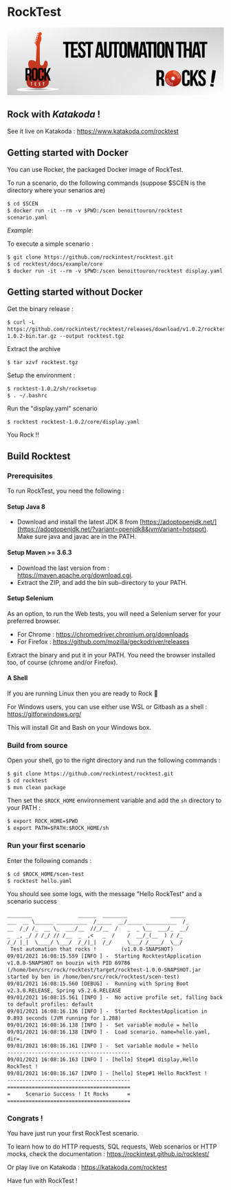 # RockTest

![rocktest.png](rocktest.png)

## Rock with _Katakoda_ !

See it live on Katakoda : https://www.katakoda.com/rocktest

## Getting started with Docker

You can use Rocker, the packaged Docker image of RockTest.

To run a scenario, do the following commands (suppose $SCEN is the directory where your senarios are)

    $ cd $SCEN
    $ docker run -it --rm -v $PWD:/scen benoittouron/rocktest scenario.yaml

*Example*:

To execute a simple scenario :

    $ git clone https://github.com/rockintest/rocktest.git
    $ cd rocktest/docs/example/core
    $ docker run -it --rm -v $PWD:/scen benoittouron/rocktest display.yaml

## Getting started without Docker

Get the binary release :

    $ curl -L https://github.com/rockintest/rocktest/releases/download/v1.0.2/rocktest-1.0.2-bin.tar.gz --output rocktest.tgz

Extract the archive

    $ tar xzvf rocktest.tgz

Setup the environment :

    $ rocktest-1.0.2/sh/rocksetup
    $ . ~/.bashrc

Run the "display.yaml" scenario

    $ rocktest rocktest-1.0.2/core/display.yaml

You Rock !! 

## Build Rocktest

### Prerequisites

To run RockTest, you need the following :

#### Setup Java 8

- Download and install the latest JDK 8 from [https://adoptopenjdk.net/](https://adoptopenjdk.net/?variant=openjdk8&jvmVariant=hotspot).
Make sure java and javac are in the PATH.

#### Setup Maven >= 3.6.3

- Download the last version from : https://maven.apache.org/download.cgi.
- Extract the ZIP, and add the bin sub-directory to your PATH.

#### Setup Selenium

As an option, to run the Web tests, you will need a Selenium server for your preferred browser.
- For Chrome : https://chromedriver.chromium.org/downloads
- For Firefox : https://github.com/mozilla/geckodriver/releases

Extract the binary and put it in your PATH.
You need the browser installed too, of course (chrome and/or Firefox).

#### A Shell

If you are running Linux then you are ready to Rock :guitar:

For Windows users, you can use either use WSL or Gitbash as a shell : https://gitforwindows.org/

This will install Git and Bash on your Windows box.

### Build from source

Open your shell, go to the right directory and run the following commands :

    $ git clone https://github.com/rockintest/rocktest.git
    $ cd rocktest
    $ mvn clean package

Then set the `$ROCK_HOME` environnement variable and add the `sh` directory to your PATH :

    $ export ROCK_HOME=$PWD
    $ export PATH=$PATH:$ROCK_HOME/sh

### Run your first scenario

Enter the following comands :

    $ cd $ROCK_HOME/scen-test
    $ rocktest hello.yaml

You should see some logs, with the message "Hello RockTest" and a scenario success

```
________               ______  ________              _____
___  __ \______ __________  /_____  __/_____ __________  /_
__  /_/ /_  __ \_  ___/__  //_/__  /   _  _ \__  ___/_  __/
_  _, _/ / /_/ // /__  _  ,<   _  /    /  __/_(__  ) / /_
/_/ |_|  \____/ \___/  /_/|_|  /_/     \___/ /____/  \__/
 Test automation that rocks !        (v1.0.0-SNAPSHOT)
09/01/2021 16:08:15.559 [INFO ] -  Starting RocktestApplication v1.0.0-SNAPSHOT on bouzin with PID 69786 (/home/ben/src/rock/rocktest/target/rocktest-1.0.0-SNAPSHOT.jar started by ben in /home/ben/src/rock/rocktest/scen-test)
09/01/2021 16:08:15.560 [DEBUG] -  Running with Spring Boot v2.3.0.RELEASE, Spring v5.2.6.RELEASE
09/01/2021 16:08:15.561 [INFO ] -  No active profile set, falling back to default profiles: default
09/01/2021 16:08:16.136 [INFO ] -  Started RocktestApplication in 0.893 seconds (JVM running for 1.288)
09/01/2021 16:08:16.138 [INFO ] -  Set variable module = hello
09/01/2021 16:08:16.138 [INFO ] -  Load scenario. name=hello.yaml, dir=.
09/01/2021 16:08:16.161 [INFO ] -  Set variable module = hello
----------------------------------------
09/01/2021 16:08:16.163 [INFO ] - [hello] Step#1 display,Hello RockTest !
09/01/2021 16:08:16.167 [INFO ] - [hello] Step#1 Hello RockTest !
----------------------------------------
========================================
=     Scenario Success ! It Rocks      =
========================================
```

### Congrats !

You have just run your first RockTest scenario.

To learn how to do HTTP requests, SQL requests, Web scenarios or HTTP mocks, check the documentation : https://rockintest.github.io/rocktest/

Or play live on Katakoda : https://katakoda.com/rocktest

Have fun with RockTest !
